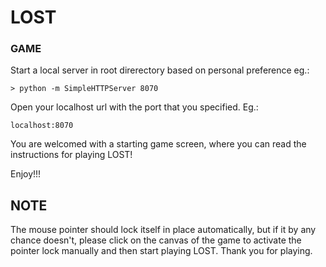 # LOST

### GAME

Start a local server in root direrectory based on personal preference eg.:

`> python -m SimpleHTTPServer 8070`

Open your localhost url with the port that you specified. Eg.:

`localhost:8070`

You are welcomed with a starting game screen, where you can read the instructions for playing LOST!

Enjoy!!!

## NOTE
The mouse pointer should lock itself in place automatically, but if it by any chance doesn't, please click on the canvas of the game to activate the pointer lock manually and then start playing LOST. Thank you for playing.